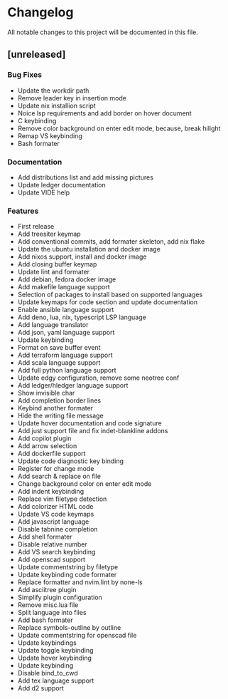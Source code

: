 # Changelog

All notable changes to this project will be documented in this file.

## [unreleased]

### Bug Fixes

- Update the workdir path
- Remove leader key in insertion mode
- Update nix installion script
- Noice lsp requirements and add border on hover document
- C keybinding
- Remove color background on enter edit mode, because, break hilight
- Remap VS keybinding
- Bash formater

### Documentation

- Add distributions list and add missing pictures
- Update ledger documentation
- Update VIDE help

### Features

- First release
- Add treesiter keymap
- Add conventional commits, add formater skeleton, add nix flake
- Update the ubuntu installation and docker image
- Add nixos support, install and docker image
- Add closing buffer keymap
- Update lint and formater
- Add debian, fedora docker image
- Add makefile language support
- Selection of packages to install based on supported languages
- Update keymaps for code section and update documentation
- Enable ansible language support
- Add deno, lua, nix, typescript LSP language
- Add language translator
- Add json, yaml language support
- Update keybinding
- Format on save buffer event
- Add terraform language support
- Add scala language support
- Add full python language support
- Update edgy configuration, remove some neotree conf
- Add ledger/hledger language support
- Show invisible char
- Add completion border lines
- Keybind another formater
- Hide the writing file message
- Update hover documentation and code signature
- Add just support file and fix indet-blankline addons
- Add copilot plugin
- Add arrow selection
- Add dockerfile support
- Update code diagnostic key binding
- Register for change mode
- Add search & replace on file
- Change background color on enter edit mode
- Add indent keybinding
- Replace vim filetype detection
- Add colorizer HTML code
- Update VS code keymaps
- Add javascript language
- Disable tabnine completion
- Add shell formater
- Disable relative number
- Add VS search keybinding
- Add openscad support
- Update commentstring by filetype
- Update keybinding code formater
- Replace formatter and nvim.lint by none-ls
- Add asciitree plugin
- Simplify plugin configuration
- Remove misc.lua file
- Split language into files
- Add bash formater
- Replace symbols-outline by outline
- Update commentstring for openscad file
- Update keybindings
- Update toggle keybinding
- Update hover keybinding
- Update keybinding
- Disable bind_to_cwd
- Add tex language support
- Add d2 support

<!-- generated by git-cliff -->
